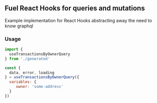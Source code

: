 ## Fuel React Hooks for queries and mutations

Example implementation for React Hooks abstracting away the need to know graphql 

### Usage

```javascript
import {
  useTransactionsByOwnerQuery
} from './generated'

const {
  data, error, loading
} = useTransactionsByOwnerQuery({
  variables: {
     owner: 'some-address'
  }
})
```